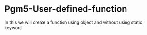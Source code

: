 # Pgm5-User-defined-function
In this we will create a function using object and without using static keyword
